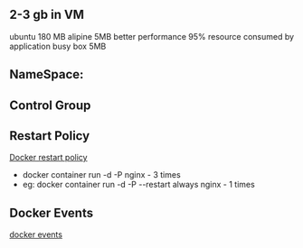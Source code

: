 ## 2-3 gb in VM
ubuntu 180 MB
alipine 5MB   better performance 95% resource consumed by application
busy box 5MB
## NameSpace: 
## Control Group
##  Restart Policy 
[Docker restart policy](https://docs.docker.com/config/containers/start-containers-automatically/)
* docker container run -d -P nginx - 3 times
* eg: docker container run -d  -P --restart always nginx - 1 times 
## Docker Events
[docker events](https://docs.docker.com/engine/reference/commandline/events/)
